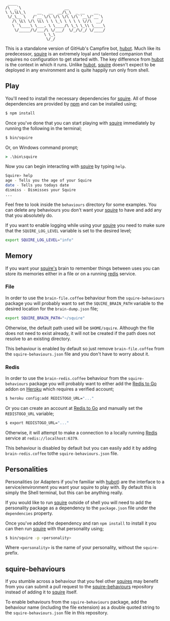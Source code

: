      ____                                       
    /\  _`\                   __                
    \ \,\L\_\     __   __  __/\_\  _ __    __   
     \/_\__ \   /'__`\/\ \/\ \/\ \/\`'__\/'__`\ 
       /\ \L\ \/\ \L\ \ \ \_\ \ \ \ \ \//\  __/ 
       \ `\____\ \___, \ \____/\ \_\ \_\\ \____\
        \/_____/\/___/\ \/___/  \/_/\/_/ \/____/
                     \ \_\                      
                      \/_/                      

This is a standalone version of GitHub's Campfire bot, [hubot][]. Much like its
predecessor, [squire][] is an extremely loyal and talented companion that
requires no configuration to get started with. The key difference from
[hubot][] is the context in which it runs. Unlike [hubot][], [squire][] doesn't
expect to be deployed in any environment and is quite happily run only from
shell.

## Play

You'll need to install the necessary dependencies for [squire][]. All of those
dependencies are provided by [npm][] and can be installed using;

``` bash
$ npm install
```

Once you've done that you can start playing with [squire][] immediately by
running the following in the terminal;

``` bash
$ bin/squire
```

Or, on Windows command prompt;

``` cmd
> .\bin\squire
```

Now you can begin interacting with [squire][] by typing `help`.

``` bash
Squire> help
age - Tells you the age of your Squire
date - Tells you todays date
dismiss - Dismisses your Squire
...
```

Feel free to look inside the `behaviours` directory for some examples. You can
delete any behaviours you don't want your [squire][] to have and add any that
you absolutely do.

If you want to enable logging while using your [squire][] you need to make sure
that the `SQUIRE_LOG_LEVEL` variable is set to the desired level;

``` bash
export SQUIRE_LOG_LEVEL="info"
```

## Memory

If you want your [squire's][squire] brain to remember things between uses you
can store its memories either in a file or on a running [redis][] service.

### File

In order to use the `brain-file.coffee` behaviour from the `squire-behaviours`
package you will probably want to set the `SQUIRE_BRAIN_PATH` variable to the
desired location for the `brain-dump.json` file;

``` bash
export SQUIRE_BRAIN_PATH="~/squire"
```

Otherwise, the default path used will be `$HOME/squire`. Although the file
does not need to exist already, it will not be created if the path does not
resolve to an existing directory.

This behaviour is enabled by default so just remove `brain-file.coffee` from
the `squire-behaviours.json` file and you don't have to worry about it.

### Redis

In order to use the `brain-redis.coffee` behaviour from the `squire-behaviours`
package you will probably want to either add the [Redis to Go][] addon on
[Heroku][] which requires a verified account;

``` bash
$ heroku config:add REDISTOGO_URL="..."
```
Or you can create an account at [Redis to Go][] and manually set the
`REDISTOGO_URL` variable;

``` bash
$ export REDISTOGO_URL="..."
```

Otherwise, it will attempt to make a connection to a locally running [Redis][]
service at `redis://localhost:6379`.

This behaviour is disabled by default but you can easily add it by adding
`brain-redis.coffee` tothe `squire-behaviours.json` file.

## Personalities

Personalities (or Adapters if you're familiar with [hubot][]) are the interface
to a service/environment you want your squire to play with. By default this is
simply the Shell terminal, but this can be anything really.

If you would like to run [squire][] outside of shell you will need to add the
personality package as a dependency to the `package.json` file under the
`dependencies` property.

Once you've added the dependency and ran `npm install` to install it you can
then run [squire][] with that personality using;

``` bash
$ bin/squire -p <personality>
```

Where `<personality>` is the name of your personality, without the `squire-`
prefix.

## squire-behaviours

If you stumble across a behaviour that you feel other [squires][squire] may
benefit from you can submit a pull request to the [squire-behaviours][]
repository instead of adding it to [squire][] itself.

To enable behaviours from the `squire-behaviours` package, add the behaviour
name (including the file extension) as a double quoted string to the
`squire-behaviours.json` file in this repository.

[heroku]: http://heroku.com
[hubot]: https://github.com/github/hubot
[npm]: http://npmjs.org
[redis]: http://redis.io
[redis to go]: https://redistogo.com
[squire]: http://neocotic.com/squire
[squire-behaviours]: https://github.com/neocotic/squire-behaviours